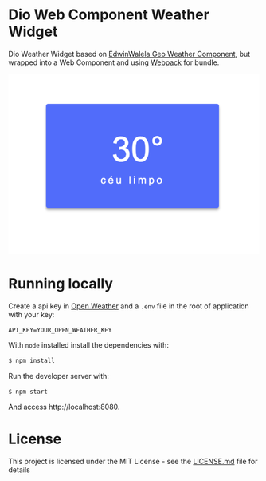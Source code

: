 # Dio Web Component Weather Widget
Dio Weather Widget based on [EdwinWalela Geo Weather Component](https://github.com/EdwinWalela/geo-weather), but wrapped into a Web Component and using [Webpack](https://webpack.js.org/) for bundle.

![screenshot](example.png?raw=true "screenshot")

# Running locally
Create a api key in [Open Weather](https://openweathermap.org/) and a `.env` file in the root of application with your key:
```
API_KEY=YOUR_OPEN_WEATHER_KEY
```

With `node` installed install the dependencies with:
```sh
$ npm install
```

Run the developer server with:
```sh
$ npm start 
```

And access http://localhost:8080.

# License
This project is licensed under the MIT License - see the [LICENSE.md](LICENSE.md) file for details
